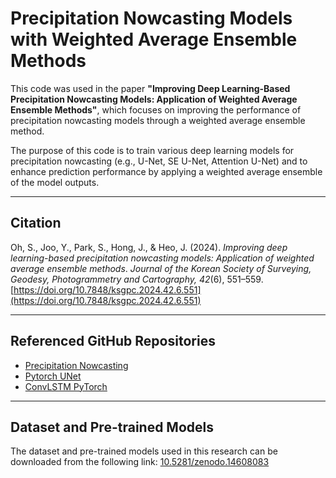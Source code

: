 # Precipitation Nowcasting Models with Weighted Average Ensemble Methods

This code was used in the paper **"Improving Deep Learning-Based Precipitation Nowcasting Models: Application of Weighted Average Ensemble Methods"**, which focuses on improving the performance of precipitation nowcasting models through a weighted average ensemble method.

The purpose of this code is to train various deep learning models for precipitation nowcasting (e.g., U-Net, SE U-Net, Attention U-Net) and to enhance prediction performance by applying a weighted average ensemble of the model outputs.

---

## Citation

Oh, S., Joo, Y., Park, S., Hong, J., & Heo, J. (2024). *Improving deep learning-based precipitation nowcasting models: Application of weighted average ensemble methods*. *Journal of the Korean Society of Surveying, Geodesy, Photogrammetry and Cartography, 42*(6), 551–559. [https://doi.org/10.7848/ksgpc.2024.42.6.551](https://doi.org/10.7848/ksgpc.2024.42.6.551)

---

## Referenced GitHub Repositories

- [Precipitation Nowcasting](https://github.com/Hzzone/Precipitation-Nowcasting)  
- [Pytorch UNet](https://github.com/milesial/Pytorch-UNet)  
- [ConvLSTM PyTorch](https://github.com/jhhuang96/ConvLSTM-PyTorch)

---

## Dataset and Pre-trained Models

The dataset and pre-trained models used in this research can be downloaded from the following link: [10.5281/zenodo.14608083](https://doi.org/10.5281/zenodo.14608083)
